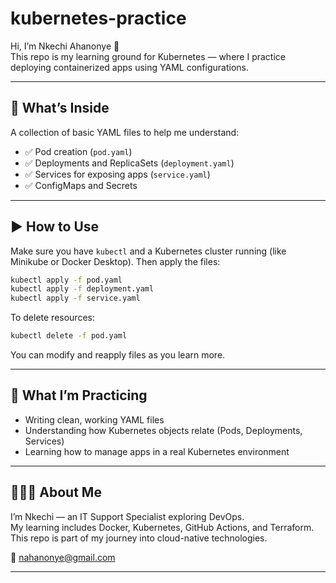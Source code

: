 # kubernetes-practice

Hi, I’m Nkechi Ahanonye 👋  
This repo is my learning ground for Kubernetes — where I practice deploying containerized apps using YAML configurations.

---

## 📁 What’s Inside

A collection of basic YAML files to help me understand:

- ✅ Pod creation (`pod.yaml`)
- ✅ Deployments and ReplicaSets (`deployment.yaml`)
- ✅ Services for exposing apps (`service.yaml`)
- ✅ ConfigMaps and Secrets

---

## ▶️ How to Use

Make sure you have `kubectl` and a Kubernetes cluster running (like Minikube or Docker Desktop). Then apply the files:

```bash
kubectl apply -f pod.yaml
kubectl apply -f deployment.yaml
kubectl apply -f service.yaml
```

To delete resources:

```bash
kubectl delete -f pod.yaml
```

You can modify and reapply files as you learn more.

---

## 🎯 What I’m Practicing

- Writing clean, working YAML files
- Understanding how Kubernetes objects relate (Pods, Deployments, Services)
- Learning how to manage apps in a real Kubernetes environment

---

## 🙋🏽‍♀️ About Me

I’m Nkechi — an IT Support Specialist exploring DevOps.  
My learning includes Docker, Kubernetes, GitHub Actions, and Terraform.  
This repo is part of my journey into cloud-native technologies.

📧 [nahanonye@gmail.com](mailto:nahanonye@gmail.com)

---
